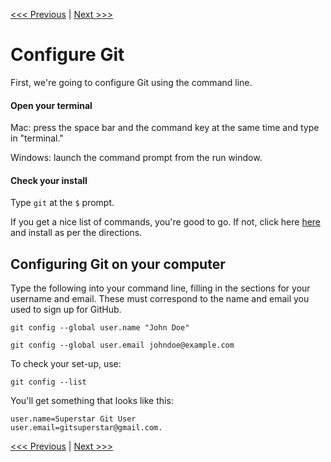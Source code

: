 [<<< Previous](commandline.md) | [Next >>>](markdown.md)

# Configure Git

First, we're going to configure Git using the command line.  

#### Open your terminal

Mac: press the space bar and the command key at the same time and type in "terminal."

Windows: launch the command prompt from the run window. 

#### Check your install

Type `git` at the `$` prompt.

If you get a nice list of commands, you're good to go. If not, click here [here](http://git-scm.com/downloads) and install as per the directions.

## Configuring Git on your computer

Type the following into your command line, filling in the sections for your username and email. These must correspond to the name and email you used to sign up for GitHub.

`git config --global user.name "John Doe"`

`git config --global user.email johndoe@example.com`

To check your set-up, use:

`git config --list`

You'll get something that looks like this:

`user.name=Superstar Git User`  
`user.email=gitsuperstar@gmail.com.`  

[<<< Previous](commandline.md) | [Next >>>](markdown.md)

